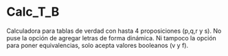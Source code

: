 # Calc_T_B
Calculadora para tablas de verdad con hasta 4 proposiciones (p,q,r y s). No puse la opción de agregar letras de forma dinámica. Ni tampoco la opción para poner equivalencias, solo acepta valores booleanos (v y f). 

